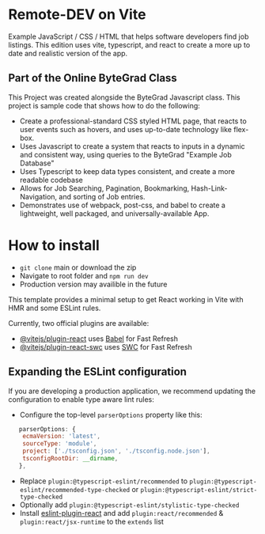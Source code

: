

# Remote-DEV on Vite
Example JavaScript / CSS / HTML that helps software developers find job listings. This edition uses vite, typescript, and react to create a more up to date and realistic version of the app. 

## Part of the Online ByteGrad Class

This Project was created alongside the ByteGrad Javascript class. This project is sample code that shows how to do the following:

* Create a professional-standard CSS styled HTML page, that reacts to user events such as hovers, and uses up-to-date technology like flex-box.
* Uses Javascript to create a system that reacts to inputs in a dynamic and consistent way, using queries to the ByteGrad "Example Job Database"
* Uses Typescript to keep data types consistent, and create a more readable codebase
* Allows for Job Searching, Pagination, Bookmarking, Hash-Link-Navigation, and sorting of Job entries.
* Demonstrates use of webpack, post-css, and babel to create a lightweight, well packaged, and universally-available  App.


# How to install 

* `git clone` main or download the zip
* Navigate to root folder and `npm run dev`
* Production version may availible in the future


This template provides a minimal setup to get React working in Vite with HMR and some ESLint rules.

Currently, two official plugins are available:

- [@vitejs/plugin-react](https://github.com/vitejs/vite-plugin-react/blob/main/packages/plugin-react/README.md) uses [Babel](https://babeljs.io/) for Fast Refresh
- [@vitejs/plugin-react-swc](https://github.com/vitejs/vite-plugin-react-swc) uses [SWC](https://swc.rs/) for Fast Refresh

## Expanding the ESLint configuration

If you are developing a production application, we recommend updating the configuration to enable type aware lint rules:

- Configure the top-level `parserOptions` property like this:

```js
   parserOptions: {
    ecmaVersion: 'latest',
    sourceType: 'module',
    project: ['./tsconfig.json', './tsconfig.node.json'],
    tsconfigRootDir: __dirname,
   },
```

- Replace `plugin:@typescript-eslint/recommended` to `plugin:@typescript-eslint/recommended-type-checked` or `plugin:@typescript-eslint/strict-type-checked`
- Optionally add `plugin:@typescript-eslint/stylistic-type-checked`
- Install [eslint-plugin-react](https://github.com/jsx-eslint/eslint-plugin-react) and add `plugin:react/recommended` & `plugin:react/jsx-runtime` to the `extends` list
